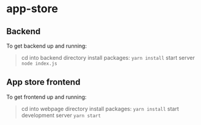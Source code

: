 # app-store

## **Backend**

To get backend up and running:
> cd into backend directory
> install packages:
`yarn install`
> start server
`node index.js`

## **App store frontend**

To get frontend up and running:
> cd into webpage directory
> install packages:
`yarn install`
> start development server
`yarn start`
